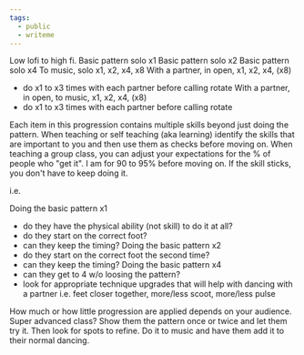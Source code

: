 ```yaml
---
tags:
  - public
  - writeme
---
```

Low lofi to high fi.
Basic pattern solo x1
Basic pattern solo x2
Basic pattern solo x4
To music, solo x1, x2, x4, x8
With a partner, in open, x1, x2, x4, (x8)
- do x1 to x3 times with each partner before calling rotate
With a partner, in open, to music, x1, x2, x4, (x8)
- do x1 to x3 times with each partner before calling rotate

Each item in this progression contains multiple skills beyond just doing the pattern. When teaching or self teaching (aka learning) identify the skills that are important to you and then use them as checks before moving on. When teaching a group class, you can adjust your expectations for the % of people who "get it". I am for 90 to 95% before moving on. If the skill sticks, you don't have to keep doing it.

i.e.

Doing the basic pattern x1 
- do they have the physical ability (not skill) to do it at all?
- do they start on the correct foot?
- can they keep the timing?
Doing the basic pattern x2
- do they start on the correct foot the second time?
- can they keep the timing?
Doing the basic pattern x4
- can they get to 4 w/o loosing the pattern?
- look for appropriate technique upgrades that will help with dancing with a partner i.e. feet closer together, more/less scoot, more/less pulse

How much or how little progression are applied depends on your audience. Super advanced class? Show them the pattern once or twice and let them try it. Then look for spots to refine. Do it to music and have them add it to their normal dancing.